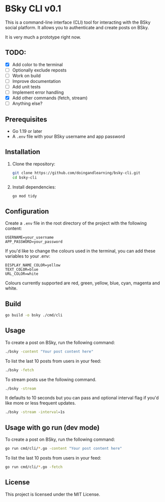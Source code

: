 # BSky CLI v0.1

This is a command-line interface (CLI) tool for interacting with the BSky social platform. It allows you to authenticate and create posts on BSky.

It is very much a prototype right now.

## TODO:

- [x] Add color to the terminal
- [ ] Optionally exclude reposts
- [ ] Work on build
- [ ] Improve documentation
- [ ] Add unit tests
- [ ] Implement error handling
- [x] Add other commands (fetch, stream)
- [ ] Anything else?

## Prerequisites

- Go 1.19 or later
- A `.env` file with your BSky username and app password

## Installation

1. Clone the repository:

   ```sh
   git clone https://github.com/doingandlearning/bsky-cli.git
   cd bsky-cli
   ```

2. Install dependencies:
   ```sh
   go mod tidy
   ```

## Configuration

Create a `.env` file in the root directory of the project with the following content:

```
USERNAME=your_username
APP_PASSWORD=your_password
```

If you'd like to change the colours used in the terminal, you can add these variables to your .env:

```
DISPLAY_NAME_COLOR=yellow
TEXT_COLOR=blue
URL_COLOR=white
```

Colours currently supported are red, green, yellow, blue, cyan, magenta and white.

## Build 

```sh
go build -o bsky ./cmd/cli
```

## Usage 

To create a post on BSky, run the following command:

```sh
./bsky -content "Your post content here"
```

To list the last 10 posts from users in your feed:

```sh
./bsky -fetch
```

To stream posts use the following command.

```sh
./bsky -stream
```

It defaults to 10 seconds but you can pass and optional interval flag if you'd like more or less frequent updates.

```sh
./bsky -stream -interval=1s
```

## Usage with go run (dev mode)

To create a post on BSky, run the following command:

```sh
go run cmd/cli/*.go -content "Your post content here"
```

To list the last 10 posts from users in your feed:

```sh
go run cmd/cli/*.go -fetch
```

## License

This project is licensed under the MIT License.

